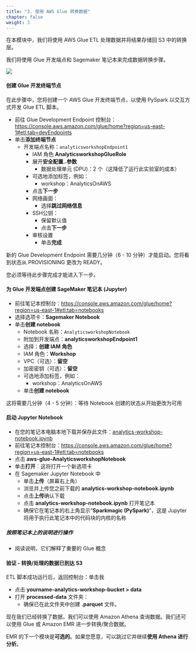 ```yaml
---
title: "3. 使用 AWS Glue 转换数据"
chapter: false
weight: 3
---
```


在本模块中，我们将使用 AWS Glue ETL 处理数据并将结果存储回 S3 中的转换层。

我们将使用 Glue 开发端点和 Sagemaker 笔记本来完成数据转换步骤。 

![](/images/1.LabGuide/transform.png)

#### 创建 Glue 开发终端节点

在此步骤中，您将创建一个 AWS Glue 开发终端节点，以使用 PySpark 以交互方式开发 Glue ETL 脚本。

- 前往 Glue Development Endpoint 控制台：https://console.aws.amazon.com/glue/home?region=us-east-1#etl:tab=devEndpoints
- 单击**添加终端节点**
  - 开发端点名称：`analyticsworkshopEndpoint1`
	- IAM 角色 **AnalyticsworkshopGlueRole**
	- 展开**安全配置..参数**
	  - 数据处理单元 (DPU)：2 个（这降低了运行此实验室的成本）
	- 可选地添加标签，例如：
	  - workshop：AnalyticsOnAWS
	- 点击**下一步**
	- 网络画面：
	  - 选择**跳过网络信息**
	- SSH公钥：
	  - 保留默认值
	  - 点击**下一步**
	- 审核设置
	  - 单击**完成**

新的 Glue Development Endpoint 需要几分钟（6 - 10 分钟）才能启动。您将看到状态从 PROVISIONING 更改为 READY。

您必须等待此步骤完成才能进入下一步。

#### 为 Glue 开发端点创建 SageMaker 笔记本 (Jupyter)

- 前往笔记本控制台：https://console.aws.amazon.com/glue/home?region=us-east-1#etl:tab=notebooks
- 选择选项卡：**Sagemaker Notebook**
- 单击**创建 notebook**
  - Notebook 名称：`AnalyticsworkshopNotebook`
  - 附加到开发端点：**analyticsworkshopEndpoint1**
  - 选择：**创建 IAM 角色**
  - IAM 角色：**Workshop**
  - VPC（可选）：**留空**
  - 加密密钥（可选）：**留空**
  - 可选地添加标签，例如：
	- workshop：AnalyticsOnAWS
  - 单击**创建 notebook**

这将需要几分钟（4 - 5 分钟）：等待 Notebook 创建的状态从开始更改为可用

#### 启动 Jupyter Notebook

- 在您的笔记本电脑本地下载并保存此文件：[analytics-workshop-notebook.ipynb](/files/analytics-workshop-notebook.ipynb)
- 前往笔记本控制台：https://console.aws.amazon.com/glue/home?region=us-east-1#etl:tab=notebooks
- 点击 **aws-glue-AnalyticsworkshopNotebook**
- 单击**打开**：这将打开一个新选项卡
- 在 Sagemaker Jupyter Notebook 中
  - 单击**上传**（屏幕右上角）
  - 浏览并上传您之前下载的 **analytics-workshop-notebook.ipynb**
  - 点击**上传**确认下载
  - 点击 **analytics-workshop-notebook.ipynb** 打开笔记本
  - 确保它在笔记本的右上角显示“**Sparkmagic (PySpark)**”，这是 Jupyter 将用于执行此笔记本中的代码块的内核的名称

##### 按照笔记本上的说明进行操作
- 阅读说明，它们解释了重要的 Glue 概念

#### 验证 - 转换/处理的数据已到达 S3

ETL 脚本成功运行后，返回控制台：单击我

- 点击 **yourname-analytics-workshop-bucket > data**
- 打开 **processed-data** 文件夹：
  - 确保已在此文件夹中创建 **.parquet** 文件。

现在我们已经转换了数据，我们可以使用 Amazon Athena 查询数据。我们还可以使用 Glue 或 Amazon EMR 进一步转换/聚合数据。

EMR 的下一个模块是**可选的**。如果您愿意，可以跳过它并继续**使用 Athena 进行分析**。 